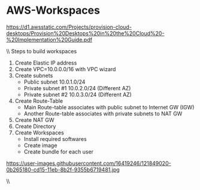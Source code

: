 # AWS-Workspaces  

https://d1.awsstatic.com/Projects/provision-cloud-desktops/Provision%20Desktops%20in%20the%20Cloud%20-%20Implementation%20Guide.pdf  

\\\  Steps to build workspaces
1) Create Elastic IP address
2) Create VPC=10.0.0.0/16 with VPC wizard  
3) Create subnets
   - Public subnet 10.0.1.0/24
   - Private subnet #1 10.0.2.0/24 (Different AZ)  
   - Private subnet #2 10.0.3.0/24 (Different AZ)  
4) Create Route-Table
   - Main Route-table associates with public subnet to Internet GW (IGW)
   - Another Route-table associates with private subnets to NAT GW
5) Create NAT GW
6) Create Directory 
7) Create Workspaces 
   - Install required softwares
   - Create image
   - Create bundle for each user

https://user-images.githubusercontent.com/16419246/121849020-0b265180-cd15-11eb-8b2f-9355b6719481.jpg

\\\
